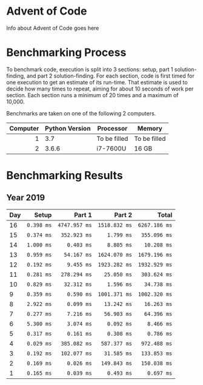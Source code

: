 # Advent of Code

Info about Advent of Code goes here

# Benchmarking Process

To benchmark code, execution is split into 3 sections: setup, part 1 solution-finding, and part 2 solution-finding. For each section, code is first timed for one execution to get an estimate of its run-time. That estimate is used to decide how many times to repeat, aiming for about 10 seconds of work per section. Each section runs a minimum of 20 times and a maximum of 10,000.

Benchmarks are taken on one of the following 2 computers.

|Computer|Python Version|Processor|Memory|
|---:|---|---|---|
|1|3.7|To be filled|To be filled|
|2|3.6.6|i7-7600U|16 GB|

# Benchmarking Results

## Year 2019
|Day|Setup|Part 1|Part 2| Total|
|:---|---:|---:|---:|---:|
|16|`0.398 ms`|`4747.957 ms`|`1518.832 ms`|`6267.186 ms`|
|15|`0.374 ms`|`352.923 ms`|`1.799 ms`|`355.096 ms`|
|14|`1.000 ms`|`0.403 ms`|`8.805 ms`|`10.208 ms`|
|13|`0.959 ms`|`54.167 ms`|`1624.070 ms`|`1679.196 ms`|
|12|`0.192 ms`|`9.455 ms`|`1923.282 ms`|`1932.929 ms`|
|11|`0.281 ms`|`278.294 ms`|`25.050 ms`|`303.624 ms`|
|10|`0.829 ms`|`32.312 ms`|`1.596 ms`|`34.738 ms`|
| 9|`0.359 ms`|`0.590 ms`|`1001.371 ms`|`1002.320 ms`|
| 8|`2.922 ms`|`0.099 ms`|`13.242 ms`|`16.263 ms`|
| 7|`0.277 ms`|`7.216 ms`|`56.903 ms`|`64.396 ms`|
| 6|`5.300 ms`|`3.074 ms`|`0.092 ms`|`8.466 ms`|
| 5|`0.317 ms`|`0.161 ms`|`0.308 ms`|`0.786 ms`|
| 4|`0.029 ms`|`385.082 ms`|`587.377 ms`|`972.488 ms`|
| 3|`0.192 ms`|`102.077 ms`|`31.585 ms`|`133.853 ms`|
| 2|`0.169 ms`|`0.026 ms`|`149.843 ms`|`150.038 ms`|
| 1|`0.165 ms`|`0.039 ms`|`0.493 ms`|`0.697 ms`|
